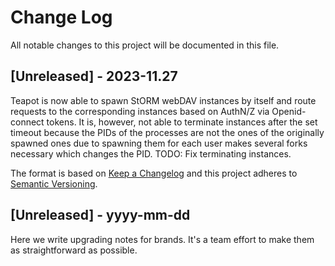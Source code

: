 # Change Log
All notable changes to this project will be documented in this file.

## [Unreleased] - 2023-11.27

Teapot is now able to spawn StORM webDAV instances by itself and route requests to the corresponding instances based on AuthN/Z via Openid-connect tokens.
It is, however, not able to terminate instances after the set timeout because the PIDs of the processes are not the ones of the originally spawned ones due to
spawning them for each user makes several forks necessary which changes the PID. 
TODO: Fix terminating instances.
 
The format is based on [Keep a Changelog](http://keepachangelog.com/) and this project adheres to [Semantic Versioning](http://semver.org/).
 
## [Unreleased] - yyyy-mm-dd
 
Here we write upgrading notes for brands. It's a team effort to make them as straightforward as possible.
 
